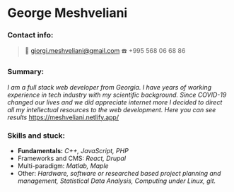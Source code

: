 # **George Meshveliani**

### **Contact info:**

> :email: giorgi.meshveliani@gmail.com 
> :telephone: +995 568 06 68 86

### **Summary:**

*I am a full stack web developer from Georgia. I have years of working experience in tech industry with my scientific background. Since COVID-19 changed our lives and we did appreciate internet more I decided to direct all my intellectual resources to the web development. Here you can see results* https://meshveliani.netlify.app/

### **Skills and stuck:**

  * **Fundamentals:** *C++, JavaScript, PHP*
  * Frameworks and CMS: *React, Drupal*
  * Multi-paradigm: *Matlab, Maple*
  * Other: *Hardware, software or researched based project planning and management, Statistical Data Analysis, Computing under Linux, git.*

